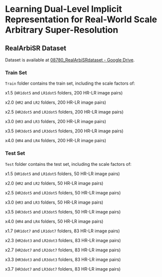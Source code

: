 # Learning Dual-Level Implicit Representation for Real-World Scale Arbitrary Super-Resolution

## RealArbiSR Dataset
Dataset is available at [08780_RealArbiSRdataset - Google Drive](https://drive.google.com/file/d/1-Z-cwJlmwch8F13GvofGVKLhlFpkBBZv/view?usp=drive_link). 

### Train Set
`Train` folder contains the train set, including the scale factors of: 

x1.5 (`HR1dot5` and `LR1dot5` folders, 200 HR-LR image pairs)

x2.0 (`HR2` and `LR2` folders, 200 HR-LR image pairs)

x2.5 (`HR2dot5` and `LR2dot5` folders, 200 HR-LR image pairs)

x3.0 (`HR3` and `LR3` folders, 200 HR-LR image pairs)

x3.5 (`HR3dot5` and `LR3dot5` folders, 200 HR-LR image pairs)

x4.0 (`HR4` and `LR4` folders, 200 HR-LR image pairs)

### Test Set
`Test` folder contains the test set, including the scale factors of: 

x1.5 (`HR1dot5` and `LR1dot5` folders, 50 HR-LR image pairs)

x2.0 (`HR2` and `LR2` folders, 50 HR-LR image pairs)

x2.5 (`HR2dot5` and `LR2dot5` folders, 50 HR-LR image pairs)

x3.0 (`HR3` and `LR3` folders, 50 HR-LR image pairs)

x3.5 (`HR3dot5` and `LR3dot5` folders, 50 HR-LR image pairs)

x4.0 (`HR4` and `LR4` folders, 50 HR-LR image pairs)

x1.7 (`HR1dot7` and `LR1dot7` folders, 83 HR-LR image pairs)

x2.3 (`HR2dot3` and `LR2dot3` folders, 83 HR-LR image pairs)

x2.7 (`HR2dot7` and `LR2dot7` folders, 83 HR-LR image pairs)

x3.3 (`HR3dot3` and `LR3dot3` folders, 83 HR-LR image pairs)

x3.7 (`HR3dot7` and `LR3dot7` folders, 83 HR-LR image pairs)
